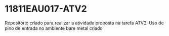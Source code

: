 # 11811EAU017-ATV2
Repositório criado para realizar a atividade proposta na tarefa ATV2: Uso de pino de entrada no ambiente bare metal criado
